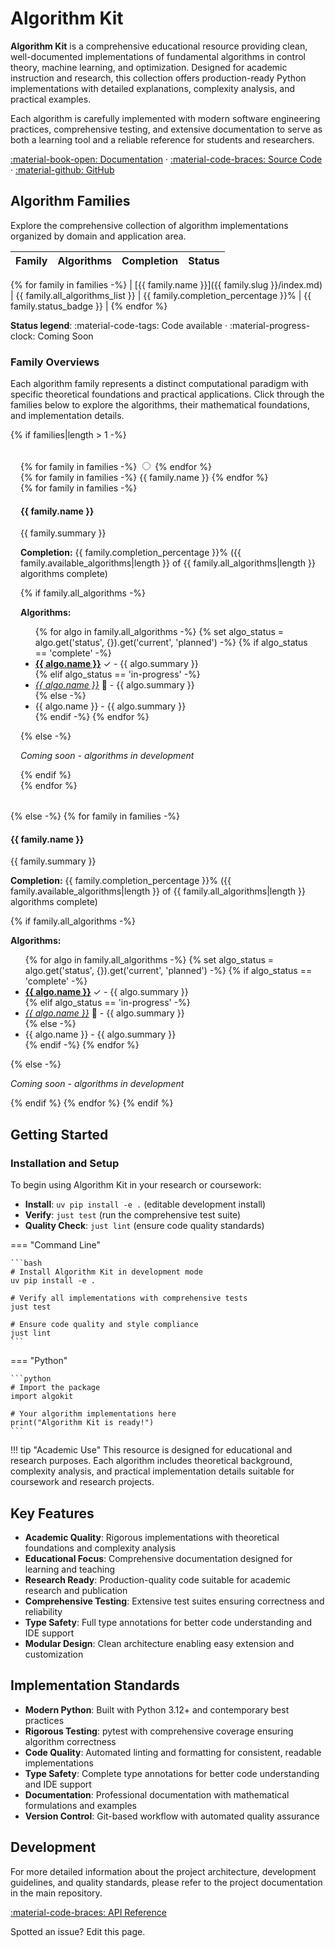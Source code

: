 # Algorithm Kit

**Algorithm Kit** is a comprehensive educational resource providing clean, well-documented implementations of fundamental algorithms in control theory, machine learning, and optimization. Designed for academic instruction and research, this collection offers production-ready Python implementations with detailed explanations, complexity analysis, and practical examples.

Each algorithm is carefully implemented with modern software engineering practices, comprehensive testing, and extensive documentation to serve as both a learning tool and a reliable reference for students and researchers.

[:material-book-open: Documentation](api.md) · [:material-code-braces: Source Code](https://github.com/jeffrichley/algokit) · [:material-github: GitHub](https://github.com/jeffrichley/algokit)

## Algorithm Families

Explore the comprehensive collection of algorithm implementations organized by domain and application area.

| Family | Algorithms | Completion | Status |
| --- | --- | --- | --- |
{% for family in families -%}
| [{{ family.name }}]({{ family.slug }}/index.md) | {{ family.all_algorithms_list }} | {{ family.completion_percentage }}% | {{ family.status_badge }} |
{% endfor %}

**Status legend**: :material-code-tags: Code available · :material-progress-clock: Coming Soon

### Family Overviews

Each algorithm family represents a distinct computational paradigm with specific theoretical foundations and practical applications. Click through the families below to explore the algorithms, their mathematical foundations, and implementation details.

{% if families|length > 1 -%}
<div class="family-overviews-container" style="border: 2px solid var(--md-default-fg-color--light); border-radius: 8px; padding: 16px; margin: 16px 0; background-color: var(--md-default-bg-color--lightest);">
<div class="tabbed-set" data-tabs="1:{{ families|length }}">
{% for family in families -%}
<input id="__tabbed_1_{{ loop.index }}" name="__tabbed_1" type="radio" {% if loop.first %}checked="checked"{% endif %} />
{% endfor %}
<div class="tabbed-labels">
{% for family in families -%}
<label for="__tabbed_1_{{ loop.index }}">{{ family.name }}</label>
{% endfor %}
</div>
<div class="tabbed-content">
{% for family in families -%}
<div class="tabbed-block">
<h4>{{ family.name }}</h4>
<p>{{ family.summary }}</p>

<p><strong>Completion:</strong> {{ family.completion_percentage }}% ({{ family.available_algorithms|length }} of {{ family.all_algorithms|length }} algorithms complete)</p>

{% if family.all_algorithms -%}
<p><strong>Algorithms:</strong></p>
<ul>
{% for algo in family.all_algorithms -%}
{% set algo_status = algo.get('status', {}).get('current', 'planned') -%}
{% if algo_status == 'complete' -%}
<li><a href="{{ family.slug }}/{{ algo.slug }}.md"><strong>{{ algo.name }}</strong></a> ✓ - {{ algo.summary }}</li>
{% elif algo_status == 'in-progress' -%}
<li><a href="{{ family.slug }}/{{ algo.slug }}.md"><em>{{ algo.name }}</em></a> 🚧 - {{ algo.summary }}</li>
{% else -%}
<li>{{ algo.name }} - {{ algo.summary }}</li>
{% endif -%}
{% endfor %}
</ul>
{% else -%}
<p><em>Coming soon - algorithms in development</em></p>
{% endif %}
</div>
{% endfor %}
</div>
</div>
</div>
{% else -%}
{% for family in families -%}
<h4>{{ family.name }}</h4>
<p>{{ family.summary }}</p>

<p><strong>Completion:</strong> {{ family.completion_percentage }}% ({{ family.available_algorithms|length }} of {{ family.all_algorithms|length }} algorithms complete)</p>

{% if family.all_algorithms -%}
<p><strong>Algorithms:</strong></p>
<ul>
{% for algo in family.all_algorithms -%}
{% set algo_status = algo.get('status', {}).get('current', 'planned') -%}
{% if algo_status == 'complete' -%}
<li><a href="{{ family.slug }}/{{ algo.slug }}.md"><strong>{{ algo.name }}</strong></a> ✓ - {{ algo.summary }}</li>
{% elif algo_status == 'in-progress' -%}
<li><a href="{{ family.slug }}/{{ algo.slug }}.md"><em>{{ algo.name }}</em></a> 🚧 - {{ algo.summary }}</li>
{% else -%}
<li>{{ algo.name }} - {{ algo.summary }}</li>
{% endif -%}
{% endfor %}
</ul>
{% else -%}
<p><em>Coming soon - algorithms in development</em></p>
{% endif %}
{% endfor %}
{% endif %}


## Getting Started

### Installation and Setup

To begin using Algorithm Kit in your research or coursework:

- **Install**: `uv pip install -e .` (editable development install)
- **Verify**: `just test` (run the comprehensive test suite)
- **Quality Check**: `just lint` (ensure code quality standards)

=== "Command Line"

    ```bash
    # Install Algorithm Kit in development mode
    uv pip install -e .

    # Verify all implementations with comprehensive tests
    just test

    # Ensure code quality and style compliance
    just lint
    ```

=== "Python"

    ```python
    # Import the package
    import algokit

    # Your algorithm implementations here
    print("Algorithm Kit is ready!")
    ```

!!! tip "Academic Use"
    This resource is designed for educational and research purposes. Each algorithm includes theoretical background, complexity analysis, and practical implementation details suitable for coursework and research projects.

## Key Features

- **Academic Quality**: Rigorous implementations with theoretical foundations and complexity analysis
- **Educational Focus**: Comprehensive documentation designed for learning and teaching
- **Research Ready**: Production-quality code suitable for academic research and publication
- **Comprehensive Testing**: Extensive test suites ensuring correctness and reliability
- **Type Safety**: Full type annotations for better code understanding and IDE support
- **Modular Design**: Clean architecture enabling easy extension and customization

## Implementation Standards

- **Modern Python**: Built with Python 3.12+ and contemporary best practices
- **Rigorous Testing**: pytest with comprehensive coverage ensuring algorithm correctness
- **Code Quality**: Automated linting and formatting for consistent, readable implementations
- **Type Safety**: Complete type annotations for better code understanding and IDE support
- **Documentation**: Professional documentation with mathematical formulations and examples
- **Version Control**: Git-based workflow with automated quality assurance



<!-- ## Get Started

<div class="grid cards" markdown>

-   :material-rocket-launch: **[Quickstart](api.md)**

    Get up and running in 10 minutes

-   :material-cog: **[Installation](https://github.com/jeffrichley/algokit#development)**

    Set up your development environment

-   :material-play: **[Testing](https://github.com/jeffrichley/algokit#development)**

    Run the test suite and quality checks

-   :material-cog-outline: **[Configuration](https://github.com/jeffrichley/algokit#development)**

    Configure your development workflow

-   :material-puzzle: **[Contributing](contributing.md)**

    Contribute to the project

-   :material-shield-check: **[Quality](https://github.com/jeffrichley/algokit#development)**

    Maintain high code quality standards

</div> -->

## Development

For more detailed information about the project architecture, development guidelines, and quality standards, please refer to the project documentation in the main repository.

[:material-code-braces: API Reference](api.md)

Spotted an issue? Edit this page.
